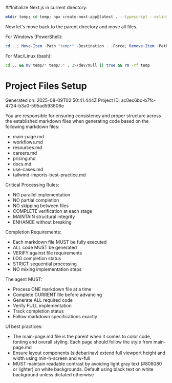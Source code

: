 ##Initialize Next.js in current directory:
```bash
mkdir temp; cd temp; npx create-next-app@latest . --typescript --eslint --tailwind --app --src-dir --import-alias "@/*" --turbopack --yes
```

Now let's move back to the parent directory and move all files.

For Windows (PowerShell):
```powershell
cd ..; Move-Item -Path "temp*" -Destination . -Force; Remove-Item -Path "temp" -Recurse -Force
```

For Mac/Linux (bash):
```bash
cd .. && mv temp/* temp/.* . 2>/dev/null || true && rm -rf temp
```

# Project Files Setup
Generated on: 2025-08-09T02:50:41.444Z
Project ID: ac0ec6bc-b7fc-4724-b3a0-595ad593808e

You are responsible for ensuring consistency and proper structure across the established markdown files when generating code based on the following markdown files:
- main-page.md
- workflows.md
- resources.md
- careers.md
- pricing.md
- docs.md
- use-cases.md
- tailwind-imports-best-practice.md

Critical Processing Rules:
- NO parallel implementation
- NO partial completion
- NO skipping between files
- COMPLETE verification at each stage
- MAINTAIN structural integrity
- ENHANCE without breaking

Completion Requirements:
- Each markdown file MUST be fully executed
- ALL code MUST be generated
- VERIFY against file requirements
- LOG completion status
- STRICT sequential processing
- NO mixing implementation steps

The agent MUST:
- Process ONE markdown file at a time
- Complete CURRENT file before advancing
- Generate ALL required code
- Verify FULL implementation
- Track completion status
- Follow markdown specifications exactly

UI best practices:
- The main-page.md file is the parent when it comes to color code, fonting and overall styling. Each page should follow the style from main-page.md
- Ensure layout components (sidebar/nav) extend full viewport height and width using min-h-screen and w-full
- MUST maintain readable contrast by avoiding light gray text (#808080 or lighter) on white backgrounds. Default using black text on white background unless dictated otherwise